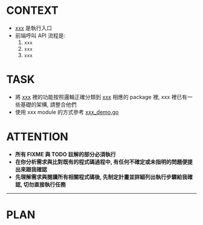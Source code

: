 # CONTEXT

- [xxx](xxx) 是執行入口
- 前端呼叫 API 流程是:
  1. `xxx`
  2. `xxx`
  3. `xxx`

# TASK

- 將 [xxx](xxx) 裡的功能按照邏輯正確分類到 [xxx](xxx) 相應的 package 裡, xxx 裡已有一些基礎的架構, 請整合他們
- 使用 xxx module 的方式參考 [xxx_demo.go](xxx)

# ATTENTION

- **所有 FIXME 與 TODO 註解的部分必須執行**
- **在你分析需求與比對既有的程式碼過程中, 有任何不確定或未指明的問題便提出來跟我確認**
- **先理解需求與閱讀所有相關程式碼後, 先制定計畫並詳細列出執行步驟給我確認, 切勿直接執行任務**

---

# PLAN
